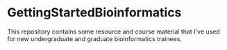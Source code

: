 # GettingStartedBioinformatics
This repository contains some resource and course material that I've used for new undergraduate and graduate bioinformatics trainees. 

